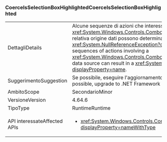 ### <a name="coerceisselectionboxhighlighted"></a><span data-ttu-id="279a2-101">CoerceIsSelectionBoxHighlighted</span><span class="sxs-lookup"><span data-stu-id="279a2-101">CoerceIsSelectionBoxHighlighted</span></span>

|   |   |
|---|---|
|<span data-ttu-id="279a2-102">Dettagli</span><span class="sxs-lookup"><span data-stu-id="279a2-102">Details</span></span>|<span data-ttu-id="279a2-103">Alcune sequenze di azioni che interessano un <xref:System.Windows.Controls.ComboBox?displayProperty=name> e la relativa origine dati possono determinare un'eccezione <xref:System.NullReferenceException?displayProperty=name>.</span><span class="sxs-lookup"><span data-stu-id="279a2-103">Certain sequences of actions involving a <xref:System.Windows.Controls.ComboBox?displayProperty=name> and its data source can result in a <xref:System.NullReferenceException?displayProperty=name>.</span></span>|
|<span data-ttu-id="279a2-104">Suggerimento</span><span class="sxs-lookup"><span data-stu-id="279a2-104">Suggestion</span></span>|<span data-ttu-id="279a2-105">Se possibile, eseguire l'aggiornamento a .NET Framework 4.6.2.</span><span class="sxs-lookup"><span data-stu-id="279a2-105">If possible, upgrade to .NET Framework 4.6.2.</span></span>|
|<span data-ttu-id="279a2-106">Ambito</span><span class="sxs-lookup"><span data-stu-id="279a2-106">Scope</span></span>|<span data-ttu-id="279a2-107">Secondario</span><span class="sxs-lookup"><span data-stu-id="279a2-107">Minor</span></span>|
|<span data-ttu-id="279a2-108">Versione</span><span class="sxs-lookup"><span data-stu-id="279a2-108">Version</span></span>|<span data-ttu-id="279a2-109">4.6</span><span class="sxs-lookup"><span data-stu-id="279a2-109">4.6</span></span>|
|<span data-ttu-id="279a2-110">Tipo</span><span class="sxs-lookup"><span data-stu-id="279a2-110">Type</span></span>|<span data-ttu-id="279a2-111">Runtime</span><span class="sxs-lookup"><span data-stu-id="279a2-111">Runtime</span></span>|
|<span data-ttu-id="279a2-112">API interessate</span><span class="sxs-lookup"><span data-stu-id="279a2-112">Affected APIs</span></span>|<ul><li><xref:System.Windows.Controls.ComboBox.IsSelectionBoxHighlighted?displayProperty=nameWithType></li></ul>|

